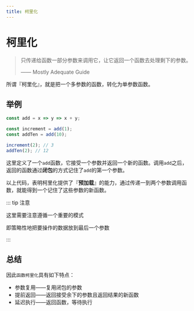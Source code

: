 ```yaml
---
title: 柯里化
---
```


# 柯里化

> 只传递给函数一部分参数来调用它，让它返回一个函数去处理剩下的参数。
>
> —— Mostly Adequate Guide

所谓『柯里化』，就是把一个多参数的函数，转化为单参数函数。

## 举例

```js
const add = x => y => x + y;

const increment = add(1);
const addTen = add(10);

increment(2); // 3
addTen(2); // 12
```

这里定义了一个`add`函数，它接受一个参数并返回一个新的函数。调用`add`之后，返回的函数通过**闭包**的方式记住了`add`的第一个参数。

以上代码，表明柯里化提供了『**预加载**』的能力，通过传递一到两个参数调用函数，就能得到一个记住了这些参数的新函数。



::: tip 注意

这里需要注意遵循一个重要的模式

即策略性地把要操作的数据放到最后一个参数

:::



## 总结

因此`函数柯里化`具有如下特点：

* 参数复用——复用闭包的参数
* 提前返回——返回接受余下的参数且返回结果的新函数
* 延迟执行——返回函数，等待执行